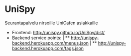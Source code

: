 UniSpy
======

Seurantapalvelu nirsoille UniCafen asiakkaille

* Frontend: http://unispy.github.io/UniSpy/dist/
* Backend service points:
|	**  http://unispy-backend.herokuapp.com/menus.json
|	**  http://unispy-backend.herokuapp.com/tags.json

